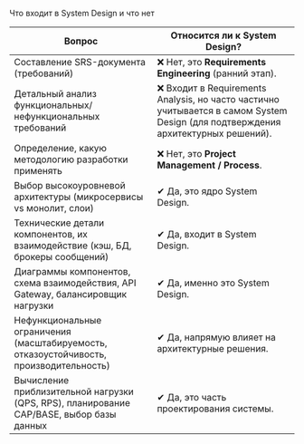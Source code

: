 Что входит в System Design и что нет

| Вопрос                                                                                   | Относится ли к System Design?                                                                                                    |
|------------------------------------------------------------------------------------------|----------------------------------------------------------------------------------------------------------------------------------|
| Составление SRS-документа (требований)                                                   | ❌ Нет, это **Requirements Engineering** (ранний этап).                                                                           |
| Детальный анализ функциональных/нефункциональных требований                              | ❌ Входит в Requirements Analysis, но часто частично учитывается в самом System Design (для подтверждения архитектурных решений). |
| Определение, какую методологию разработки применять                                      | ❌ Нет, это **Project Management / Process**.                                                                                     |
| Выбор высокоуровневой архитектуры (микросервисы vs монолит, слои)                        | ✔ Да, это ядро System Design.                                                                                                    |
| Технические детали компонентов, их взаимодействие (кэш, БД, брокеры сообщений)           | ✔ Да, входит в System Design.                                                                                                    |
| Диаграммы компонентов, схема взаимодействия, API Gateway, балансировщик нагрузки         | ✔ Да, именно это System Design.                                                                                                  |
| Нефункциональные ограничения (масштабируемость, отказоустойчивость, производительность)  | ✔ Да, напрямую влияет на архитектурные решения.                                                                                  |
| Вычисление приблизительной нагрузки (QPS, RPS), планирование CAP/BASE, выбор базы данных | ✔ Да, это часть проектирования системы.                                                                                          |


